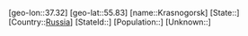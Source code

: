 ﻿---
location: [55.83,37.32]
type: City
tags:
- geo/City


SpocWebEntityId: 31623
isDeleted: false
confidential: public

---
[geo-lon::37.32]
[geo-lat::55.83]
[name::Krasnogorsk]
[State::]
[Country::[Russia](geo/Continent/Europe/Russia.md)]
[StateId::]
[Population::]
[Unknown::]

